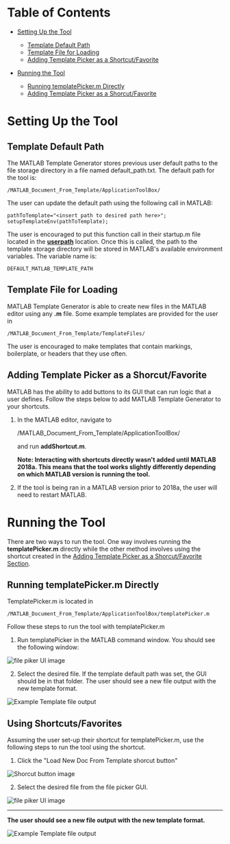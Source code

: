 # Table of Contents
* [Setting Up the Tool](#setting-up-the-tool)
    * [Template Default Path](#template-default-path)
    * [Template File for Loading](#template-file-for-loading)
    * [Adding Template Picker as a Shortcut/Favorite](#adding-template-picker-as-a-shorcutfavorite)

* [Running the Tool](#running-the-tool)
    * [Running templatePicker.m Directly](#running-templatepickerm-directly)
    * [Adding Template Picker as a Shorcut/Favorite](#adding-template-picker-as-a-shorcutfavorite)

# Setting Up the Tool

## Template Default Path
The MATLAB Template Generator stores previous user default paths to the file storage directory in a file named default_path.txt. The default path for the tool is:

    /MATLAB_Document_From_Template/ApplicationToolBox/

The user can update the default path using the following call in MATLAB:

    pathToTemplate="<insert path to desired path here>";
    setupTemplateEnv(pathToTemplate);

The user is encouraged to put this function call in their startup.m file located in the **<u>userpath</u>** location. Once this is called, the path to the template storage directory will be stored in MATLAB's available environment variables. The variable name is:
    
    DEFAULT_MATLAB_TEMPLATE_PATH

## Template File for Loading
MATLAB Template Generator is able to create new files in the MATLAB editor using any **.m** file. Some example templates are provided for the user in

    /MATLAB_Document_From_Template/TemplateFiles/


The user is encouraged to make templates that contain markings, boilerplate, or headers that they use often.


## Adding Template Picker as a Shorcut/Favorite
MATLAB has the ability to add buttons to its GUI that can run logic that a user defines. Follow the steps below to add MATLAB Template Generator to your shortcuts.

1) In the MATLAB editor, navigate to 

    /MATLAB_Document_From_Template/ApplicationToolBox/
    
    and run **addShortcut.m**.
    
    **Note: Interacting with shortcuts directly wasn't added until MATLAB 2018a. This means that the tool works slightly differently depending on which MATLAB version is running the tool.**

2) If the tool is being ran in a MATLAB version prior to 2018a, the user will need to restart MATLAB.

# Running the Tool
There are two ways to run the tool. One way involves running the **templatePicker.m** directly while the other method involves using the shortcut created in the [Adding Template Picker as a Shorcut/Favorite Section](#adding-template-picker-as-a-shorcutfavorite).

## Running templatePicker.m Directly
TemplatePicker.m is located in 

    /MATLAB_Document_From_Template/ApplicationToolBox/templatePicker.m

Follow these steps to run the tool with templatePicker.m

1) Run templatePicker in the MATLAB command window. You should see the following window:
<img alt="file piker UI image" src="Documentation/Images/filePickerImage.png">


2)  Select the desired file. If the template default path was set, the GUI should be in that folder. The user should see a new file output with the new template format.
<img alt="Example Template file output" src="Documentation/Images/TemplateOutputExample.png">


## Using Shortcuts/Favorites
Assuming the user set-up their shortcut for templatePicker.m, use the following steps to run the tool using the shortcut.

1) Click the "Load New Doc From Template shorcut button" 

<img alt="Shorcut button image" src="Documentation/Images/shortcutBarImage.png">


2) Select the desired file from the file picker GUI.

<img alt="file piker UI image" src="Documentation/Images/filePickerImage.png">

<hr>

**The user should see a new file output with the new template format.**

<img alt="Example Template file output" src="Documentation/Images/TemplateOutputExample.png">